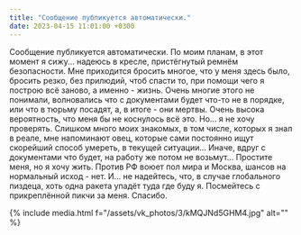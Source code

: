 ```yaml
---
title: "Сообщение публикуется автоматически."
date: 2023-04-15 11:01:00 +0300
---
```


Сообщение публикуется автоматически.
По моим планам, в этот момент я сижу... надеюсь в кресле, пристёгнутый ремнём безопасности. Мне приходится бросить многое, что у меня здесь было, бросить резко, без прилюдий, чтоб спасти то, при помощи чего я построю всё заново, а именно - жизнь.
Очень многие этого не понимали, волновались что с документами будет что-то не в порядке, или что в тюрьму посадят, а, в итоге - они мертвы.
Очень высока вероятность, что меня бы не коснулось всё это. Но... я не хочу проверять.
Слишком много моих знакомых, в том числе, которых я знал в реале, мне напоминают овец, которые сами постоянно ищут скорейший способ умереть, в текущей ситуации... Иначе, вдруг с документами что будет, на работу же потом не возьмут...
Простите меня, но я хочу жить. Против РФ воюет пол мира и Москва, шансов на нормальный исход - нет.
И... не надейтесь, что, в случае глобального пиздеца, хоть одна ракета упадёт туда где буду я.
Посмейтесь с прикреплённой пикчи за меня. Спасибо.

{% include media.html f="/assets/vk_photos/3/kMQJNd5GHM4.jpg" alt="" %}
